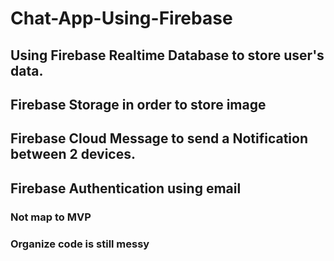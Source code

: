 # Chat-App-Using-Firebase

## Using Firebase Realtime Database to store user's data.
## Firebase Storage in order to store image
## Firebase Cloud Message to send a Notification between 2 devices. 
## Firebase Authentication using email 
### Not map to MVP
### Organize code is still messy
